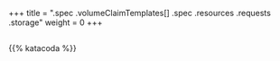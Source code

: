 +++
title = ".spec .volumeClaimTemplates[] .spec .resources .requests .storage"
weight = 0
+++

## 



{{% katacoda %}}
